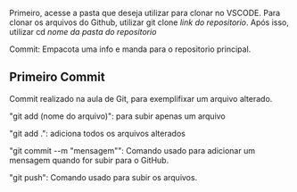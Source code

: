 Primeiro, acesse a pasta que deseja utilizar para clonar no VSCODE. 
Para clonar os arquivos do Github, utilizar git clone *link do repositorio*.
Após isso, utilizar cd *nome da pasta do repositorio*

Commit: Empacota uma info e manda para o repositorio principal.

## Primeiro Commit

Commit realizado na aula de Git, para exemplifixar um arquivo alterado.

"git add (nome do arquivo)": para subir apenas um arquivo

"git add .": adiciona todos os arquivos alterados

"git commit --m "mensagem"": Comando usado para adicionar um mensagem quando for subir para o GitHub.

"git push": Comando usado para subir os arquivos.